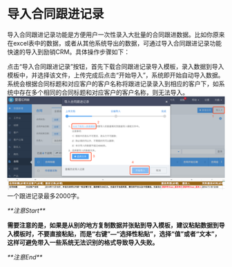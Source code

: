 # 导入合同跟进记录

导入合同跟进记录功能是方便用户一次性录入大批量的合同跟进数据。比如你原来在excel表中的数据，或者从其他系统导出的数据，可通过导入合同跟进记录功能快速的导入到励销CRM。具体操作步骤如下：

点击“导入合同跟进记录”按钮，首先下载合同跟进记录导入模板，录入数据到导入模板中，并选择该文件，上传完成后点击“开始导入”，系统即开始自动导入数据。系统会根据合同标题和对应客户的客户名称将跟进记录录入到相应的客户下，如系统中存在多个相同的合同标题和对应客户的客户名称，则无法导入。![](/assets/导入合同跟进记录01.png)![](/assets/导入合同跟进记录02.png)一个跟进记录最多2000字。

_\*\*注意Start\*\*_

**需要注意的是，如果是从别的地方复制数据并张贴到导入模板，建议粘贴数据到导入模板时，不要直接粘贴，而是“右键”—“选择性粘贴”，选择“值”或者“文本”，这样可避免带入一些系统无法识别的格式导致导入失败。**

_\*\*注意End\*\*_

